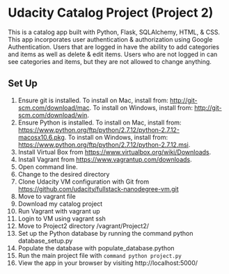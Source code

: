 # Udacity Catalog Project (Project 2)

This is	a catalog app built with Python, Flask,	SQLAlchemy, HTML, & CSS.
This app incorporates user authentication & authorization using	Google
Authentication.	Users that are logged in have the ability to add categories and items
as well as delete & edit items. Users who are not logged in can	see categories and
items, but they	are not	allowed	to change anything.

## Set Up
1. Ensure git is installed. To install on Mac, install from: http://git-scm.com/download/mac. To install on Windows,
install from: http://git-scm.com/download/win.
2. Ensure Python is installed. To install on Mac, install from:
https://www.python.org/ftp/python/2.7.12/python-2.7.12-macosx10.6.pkg.
To install on Windows, install from: https://www.python.org/ftp/python/2.7.12/python-2.7.12.msi.
3. Install Virtual Box from https://www.virtualbox.org/wiki/Downloads.
4. Install Vagrant from https://www.vagrantup.com/downloads.
5. Open command line.
6. Change to the desired directory
7. Clone Udacity VM configuration with Git from	https://github.com/udacity/fullstack-nanodegree-vm.git
8. Move	to vagrant file
9. Download my catalog project
10. Run	Vagrant	with vagrant up
11. Login to VM	using vagrant ssh
12. Move to Project2 directory /vagrant/Project2/
13. Set up the Python database by running the command python database_setup.py
14. Populate the database with populate_database.python
15. Run	the main project file with `command python project.py`
16. View the app in your browser by visiting http://localhost:5000/
